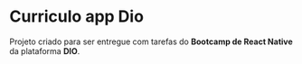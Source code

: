 # Curriculo app Dio

Projeto criado para ser entregue com tarefas do **Bootcamp de React Native** da plataforma **DIO**.

